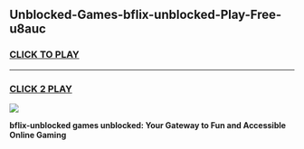 
## Unblocked-Games-bflix-unblocked-Play-Free-u8auc
<h3>
<a href="https://premium76.site?title=bflix-unblocked&ref=21A">CLICK TO PLAY</a></h3>
<hr>

<h3>
<a href="https://premium76.site?title=bflix-unblocked&ref=21A">CLICK 2 PLAY</a>
  
</h3>

<a href="https://premium76.site?title=bflix-unblocked&ref=21A"><img src="https://clearcache.store/games.png"></a>


**bflix-unblocked games unblocked: Your Gateway to Fun and Accessible Online Gaming**
